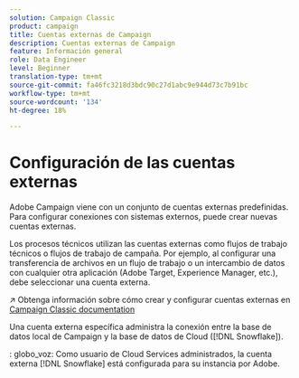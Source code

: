 ```yaml
---
solution: Campaign Classic
product: campaign
title: Cuentas externas de Campaign
description: Cuentas externas de Campaign
feature: Información general
role: Data Engineer
level: Beginner
translation-type: tm+mt
source-git-commit: fa46fc3218d3bdc90c27d1abc9e944d73c7b91bc
workflow-type: tm+mt
source-wordcount: '134'
ht-degree: 18%

---
```


# Configuración de las cuentas externas

Adobe Campaign viene con un conjunto de cuentas externas predefinidas. Para configurar conexiones con sistemas externos, puede crear nuevas cuentas externas.

Los procesos técnicos utilizan las cuentas externas como flujos de trabajo técnicos o flujos de trabajo de campaña. Por ejemplo, al configurar una transferencia de archivos en un flujo de trabajo o un intercambio de datos con cualquier otra aplicación (Adobe Target, Experience Manager, etc.), debe seleccionar una cuenta externa.

:arrow_upper_right: Obtenga información sobre cómo crear y configurar cuentas externas en [Campaign Classic documentation](https://experienceleague.adobe.com/docs/campaign-classic/using/installing-campaign-classic/accessing-external-database/external-accounts.html)

Una cuenta externa específica administra la conexión entre la base de datos local de Campaign y la base de datos de Cloud ([!DNL Snowflake]).

: globo_voz: Como usuario de Cloud Services administrados, la cuenta externa [!DNL Snowflake] está configurada para su instancia por Adobe.